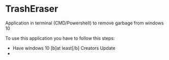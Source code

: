 # TrashEraser
Application in terminal (CMD/Powershell) to remove garbage from windows 10


To use this application you have to follow this steps:

- Have windows 10 [b]at least[/b] Creators Update
- 
